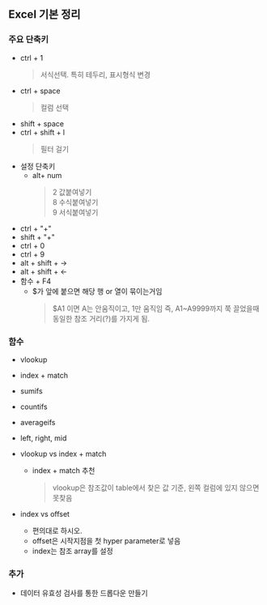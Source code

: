 ## Excel 기본 정리
### 주요 단축키
- ctrl + 1
    > 서식선택. 특히 테두리, 표시형식 변경
- ctrl + space 
    > 컬럼 선택
- shift + space
- ctrl + shift + l
    > 필터 걸기
- 설정 단축키
    - alt+ num
        > 2 값붙여넣기<br>
        > 8 수식붙여넣기<br>
        > 9 서식붙여넣기<br>
- ctrl + "+"
- shift + "+"
- ctrl + 0
- ctrl + 9
- alt + shift + →
- alt + shift + ←
- 함수 + F4
    - $가 앞에 붙으면 해당 행 or 열이 묶이는거임
        >$A1 이면 A는 안움직이고, 1만 움직임 즉, A1~A9999까지 쭉 끌었을때 동일한 참조 거리(?)를 가지게 됨.

### 함수
- vlookup
- index + match
- sumifs
- countifs
- averageifs
- left, right, mid

- vlookup vs index + match
    - index + match 추천
        > vlookup은 참조값이 table에서 찾은 값 기준, 왼쪽 컬럼에 있지 않으면 못찾음

- index vs offset
    - 편의대로 하시오.
    - offset은 시작지점을 첫 hyper parameter로 넣음
    - index는 참조 array를 설정

### 추가
- 데이터 유효성 검사를 통한 드롭다운 만들기
